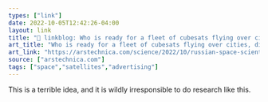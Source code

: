 ```yaml
---
types: ["link"]
date: 2022-10-05T12:42:26-04:00
layout: link
title: "🔗 linkblog: Who is ready for a fleet of cubesats flying over cities, displaying ads? | Ars Technica'"
art_title: "Who is ready for a fleet of cubesats flying over cities, displaying ads? | Ars Technica"
art_link: "https://arstechnica.com/science/2022/10/russian-space-scientists-have-the-worst-idea-ever-space-based-advertising/"
source: ["arstechnica.com"]
tags: ["space","satellites","advertising"]
---
```

This is a terrible idea, and it is wildly irresponsible to do research like this.
 

